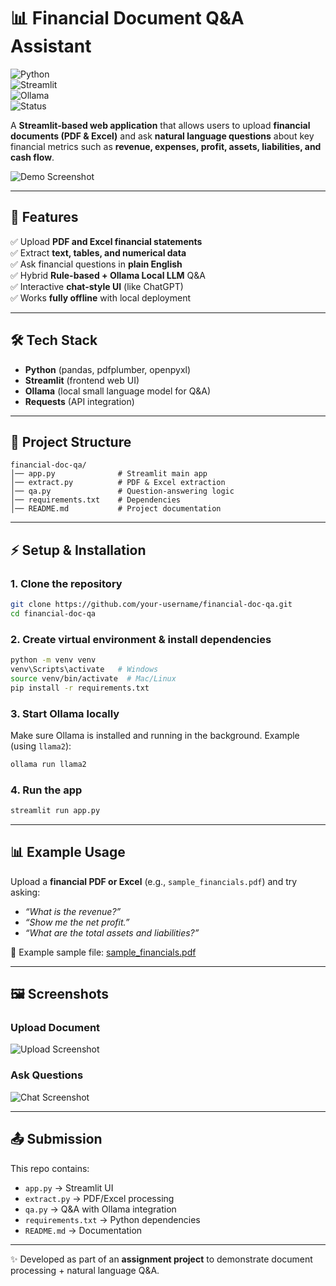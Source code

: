 # 📊 Financial Document Q&A Assistant  

![Python](https://img.shields.io/badge/Python-3.9%2B-blue)  
![Streamlit](https://img.shields.io/badge/Streamlit-App-red)  
![Ollama](https://img.shields.io/badge/Ollama-Local%20LLM-green)  
![Status](https://img.shields.io/badge/Status-Prototype-yellow)  

A **Streamlit-based web application** that allows users to upload **financial documents (PDF & Excel)** and ask **natural language questions** about key financial metrics such as **revenue, expenses, profit, assets, liabilities, and cash flow**.  

![Demo Screenshot](<img width="1918" height="1018" alt="Screenshot 2025-09-16 115318" src="https://github.com/user-attachments/assets/51158a42-4bd8-4ca6-88de-b60db00353e7" />
)  

---

## 🚀 Features  
✅ Upload **PDF and Excel financial statements**  
✅ Extract **text, tables, and numerical data**  
✅ Ask financial questions in **plain English**  
✅ Hybrid **Rule-based + Ollama Local LLM** Q&A  
✅ Interactive **chat-style UI** (like ChatGPT)  
✅ Works **fully offline** with local deployment  

---

## 🛠️ Tech Stack  
- **Python** (pandas, pdfplumber, openpyxl)  
- **Streamlit** (frontend web UI)  
- **Ollama** (local small language model for Q&A)  
- **Requests** (API integration)  

---

## 📂 Project Structure  
```
financial-doc-qa/
│── app.py              # Streamlit main app
│── extract.py          # PDF & Excel extraction
│── qa.py               # Question-answering logic
│── requirements.txt    # Dependencies
│── README.md           # Project documentation
```

---

## ⚡ Setup & Installation  

### 1. Clone the repository  
```bash
git clone https://github.com/your-username/financial-doc-qa.git
cd financial-doc-qa
```

### 2. Create virtual environment & install dependencies  
```bash
python -m venv venv
venv\Scripts\activate   # Windows
source venv/bin/activate  # Mac/Linux
pip install -r requirements.txt
```

### 3. Start Ollama locally  
Make sure Ollama is installed and running in the background. Example (using `llama2`):  
```bash
ollama run llama2
```

### 4. Run the app  
```bash
streamlit run app.py
```

---

## 📊 Example Usage  
Upload a **financial PDF or Excel** (e.g., `sample_financials.pdf`) and try asking:  
- *“What is the revenue?”*  
- *“Show me the net profit.”*  
- *“What are the total assets and liabilities?”*  

📄 Example sample file: [sample_financials.pdf](sandbox:/mnt/data/sample_financials.pdf)  

---

## 🖼️ Screenshots  

### Upload Document  
![Upload Screenshot](https://via.placeholder.com/800x300.png?text=Upload+Financial+Document)  

### Ask Questions  
![Chat Screenshot](https://via.placeholder.com/800x300.png?text=Ask+Questions+About+Revenue+Expenses+Profit)  

---

## 📤 Submission  
This repo contains:  
- `app.py` → Streamlit UI  
- `extract.py` → PDF/Excel processing  
- `qa.py` → Q&A with Ollama integration  
- `requirements.txt` → Python dependencies  
- `README.md` → Documentation  

---

✨ Developed as part of an **assignment project** to demonstrate document processing + natural language Q&A.  
